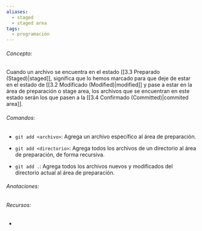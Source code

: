 ```yaml
---
aliases:
  - staged
  - staged area
tags:
  - programación
---
```

###### Concepto:

Cuando un archivo se encuentra en el estado [[3.3 Preparado (Staged)|staged]], significa que lo hemos marcado para que deje de estar en el estado de [[3.2 Modificado (Modified)|modified]] y pase a estar en la área de preparación o stage area, los archivos que se encuentran en este estado serán los que pasen a la [[3.4 Confirmado (Committed)|commited area]].

###### Comandos:

- `git add <archivo>`: Agrega un archivo específico al área de preparación.

- `git add <directorio>`: Agrega todos los archivos de un directorio al área de preparación, de forma recursiva.

- `git add .`: Agrega todos los archivos nuevos y modificados del directorio actual al área de preparación.

###### Anotaciones:

>

###### Recursos:

- 